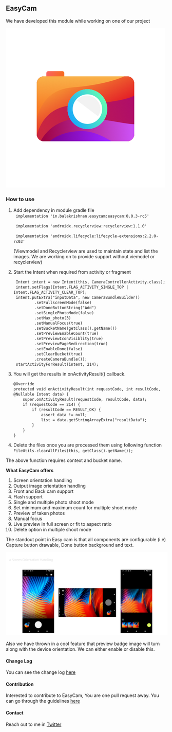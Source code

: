 ## EasyCam

We have developed this module while working on one of our project

![](images/easy_cam_logo.png)

### How to use
1. Add dependency in module gradle file  
   ` implementation 'in.balakrishnan.easycam:easycam:0.0.3-rc5'`
   
   ` implementation 'androidx.recyclerview:recyclerview:1.1.0'`
   
   ` implementation 'androidx.lifecycle:lifecycle-extensions:2.2.0-rc03'`
   
   (Viewmodel and Recyclerview are used to maintain state and list the images. We are working on to provide support without viemodel or recyclerview)
   
2. Start the Intent when required from activity or fragment 

        Intent intent = new Intent(this, CameraControllerActivity.class);
        intent.setFlags(Intent.FLAG_ACTIVITY_SINGLE_TOP | Intent.FLAG_ACTIVITY_CLEAR_TOP);
        intent.putExtra("inputData", new CameraBundleBuilder()
                .setFullscreenMode(false)
                .setDoneButtonString("Add")
                .setSinglePhotoMode(false)
                .setMax_photo(3)
                .setManualFocus(true)
                .setBucketName(getClass().getName())
                .setPreviewEnableCount(true)
                .setPreviewIconVisiblity(true)
                .setPreviewPageRedirection(true)
                .setEnableDone(false)
                .setClearBucket(true)
                .createCameraBundle());
        startActivityForResult(intent, 214);
  
 3. You will get the results in onActivityResult() callback. 

 
    ```
    @Override
    protected void onActivityResult(int requestCode, int resultCode, @Nullable Intent data) {
        super.onActivityResult(requestCode, resultCode, data);
        if (requestCode == 214) {
            if (resultCode == RESULT_OK) {
                assert data != null;
                list = data.getStringArrayExtra("resultData");
            }
        }
    }
4. Delete the files once you are processed them using following function 
`FileUtils.clearAllFiles(this, getClass().getName());`

The above function requires context and bucket name. 

**What EasyCam offers**
1. Screen orientation handling
2. Output image orientation handling
3. Front and Back cam support
4. Flash support 
5. Single and multiple photo shoot mode
6. Set minimum and maximum count for multiple shoot mode
7. Preview of taken photos
8. Manual focus
9. Live preview in full screen or fit to aspect ratio
10. Delete option in multiple shoot mode  

The standout point in Easy cam is that all components are configurable
(i.e) Capture button drawable, Done button background and text.
 

![](images/orientation_handling.png)

Also we have thrown in a cool feature that preview badge image will turn
along with the device orientation. We can either enable or disable this. 

#### Change Log
You can see the change log [here](changeLog/ChangeLog.md)

#### Contribution 
Interested to contribute to EasyCam, You are one pull request away. 
You can go through the guidelines [here](CONTRIBUTING.md)

#### Contact 
Reach out to me in [Twitter](https://twitter.com/BalakrishnanPT)




